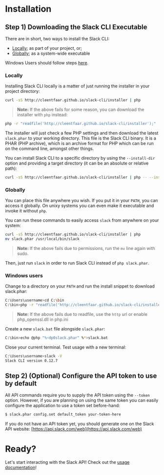 # Installation

## Step 1) Downloading the Slack CLI Executable

There are in short, two ways to install the Slack CLI:
- [Locally](#locally); as part of your project, or;
- [Globally](#globally); as a system-wide executable

Windows Users should follow steps [here](#windows-users).

### Locally

Installing Slack CLI locally is a matter of just running the installer in your
project directory:

```sh
curl -sS http://cleentfaar.github.io/slack-cli/installer | php
```

> **Note:** If the above fails for some reason, you can download the installer
> with `php` instead:

```sh
php -r "readfile('http://cleentfaar.github.io/slack-cli/installer');" | php
```

The installer will just check a few PHP settings and then download the latest `slack.phar`
to your working directory. This file is the Slack CLI binary. It is a PHAR (PHP
archive), which is an archive format for PHP which can be run on the command
line, amongst other things.

You can install Slack CLI to a specific directory by using the `--install-dir`
option and providing a target directory (it can be an absolute or relative path):

```sh
curl -sS http://cleentfaar.github.io/slack-cli/installer | php -- --install-dir=bin
```

### Globally

You can place this file anywhere you wish. If you put it in your `PATH`,
you can access it globally. On unixy systems you can even make it
executable and invoke it without `php`.

You can run these commands to easily access `slack` from anywhere on your system:

```sh
curl -sS http://cleentfaar.github.io/slack-cli/installer | php
mv slack.phar /usr/local/bin/slack
```

> **Note:** If the above fails due to permissions, run the `mv` line
> again with sudo.

Then, just run `slack` in order to run Slack CLI instead of `php slack.phar`.

### Windows users

Change to a directory on your `PATH` and run the install snippet to download
slack.phar:

```sh
C:\Users\username>cd C:\bin
C:\bin>php -r "readfile('http://cleentfaar.github.io/slack-cli/installer');" | php
```

> **Note:** If the above fails due to readfile, use the `http` url or enable php_openssl.dll in php.ini

Create a new `slack.bat` file alongside `slack.phar`:

```sh
C:\bin>echo @php "%~dp0slack.phar" %*>slack.bat
```

Close your current terminal. Test usage with a new terminal:

```sh
C:\Users\username>slack -V
Slack CLI version 0.12.7
```

## Step 2) (Optional) Configure the API token to use by default

All API commands require you to supply the API token using the `--token` option.
However, if you are planning on using the same token you can easily configure the application to use a token set before-hand:

```bash
$ slack.phar config.set default_token your-token-here
```

If you do not have an API token yet, you should generate one on the Slack API website: [https://api.slack.com/web](https://api.slack.com/web)


# Ready?

Let's start interacting with the Slack API! Check out the [usage documentation](usage.md)!
